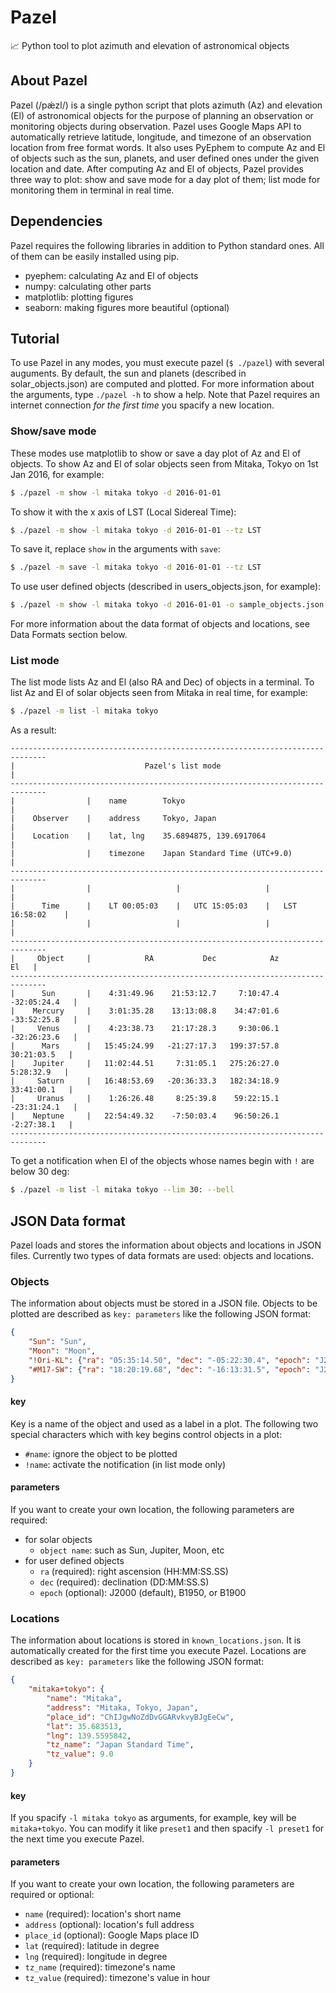 # Pazel

:chart_with_upwards_trend: Python tool to plot azimuth and elevation of astronomical objects

## About Pazel

Pazel (/pǽzl/) is a single python script that plots azimuth (Az) and elevation (El) of astronomical objects for the purpose of planning an observation or monitoring objects during observation.
Pazel uses Google Maps API to automatically retrieve latitude, longitude, and timezone of an observation location from free format words.
It also uses PyEphem to compute Az and El of objects such as the sun, planets, and user defined ones under the given location and date.
After computing Az and El of objects, Pazel provides three way to plot: show and save mode for a day plot of them; list mode for monitoring them in terminal in real time.

## Dependencies
Pazel requires the following libraries in addition to Python standard ones.
All of them can be easily installed using pip.

+ pyephem: calculating Az and El of objects
+ numpy: calculating other parts
+ matplotlib: plotting figures
+ seaborn: making figures more beautiful (optional)

## Tutorial

To use Pazel in any modes, you must execute pazel (`$ ./pazel`) with several auguments.
By default, the sun and planets (described in solar_objects.json) are computed and plotted.
For more information about the arguments, type `./pazel -h` to show a help.
Note that Pazel requires an internet connection *for the first time* you spacify a new location.

### Show/save mode

These modes use matplotlib to show or save a day plot of Az and El of objects.
To show Az and El of solar objects seen from Mitaka, Tokyo on 1st Jan 2016, for example:

```bash
$ ./pazel -m show -l mitaka tokyo -d 2016-01-01
```

To show it with the x axis of LST (Local Sidereal Time):

```bash
$ ./pazel -m show -l mitaka tokyo -d 2016-01-01 --tz LST
```

To save it, replace `show` in the arguments with `save`:

```bash
$ ./pazel -m save -l mitaka tokyo -d 2016-01-01 --tz LST
```

To use user defined objects (described in users_objects.json, for example):

```bash
$ ./pazel -m show -l mitaka tokyo -d 2016-01-01 -o sample_objects.json
```

For more information about the data format of objects and locations, see Data Formats section below.

### List mode

The list mode lists Az and El (also RA and Dec) of objects in a terminal.
To list Az and El of solar objects seen from Mitaka in real time, for example:

```bash
$ ./pazel -m list -l mitaka tokyo
```

As a result:

```
------------------------------------------------------------------------------
|                             Pazel's list mode                              |
------------------------------------------------------------------------------
|                |    name        Tokyo                                      |
|    Observer    |    address     Tokyo, Japan                               |
|    Location    |    lat, lng    35.6894875, 139.6917064                    |
|                |    timezone    Japan Standard Time (UTC+9.0)              |
------------------------------------------------------------------------------
|                |                   |                   |                   |
|      Time      |    LT 00:05:03    |   UTC 15:05:03    |   LST 16:58:02    |
|                |                   |                   |                   |
------------------------------------------------------------------------------
|     Object     |            RA           Dec            Az            El   |
------------------------------------------------------------------------------
|      Sun       |    4:31:49.96    21:53:12.7     7:10:47.4   -32:05:24.4   |
|    Mercury     |    3:01:35.28    13:13:08.8    34:47:01.6   -33:52:25.8   |
|     Venus      |    4:23:38.73    21:17:28.3     9:30:06.1   -32:26:23.6   |
|      Mars      |   15:45:24.99   -21:27:17.3   199:37:57.8    30:21:03.5   |
|    Jupiter     |   11:02:44.51     7:31:05.1   275:26:27.0     5:28:32.9   |
|     Saturn     |   16:48:53.69   -20:36:33.3   182:34:18.9    33:41:00.1   |
|     Uranus     |    1:26:26.48     8:25:39.8    59:22:15.1   -23:31:24.1   |
|    Neptune     |   22:54:49.32    -7:50:03.4    96:50:26.1    -2:27:38.1   |
------------------------------------------------------------------------------
```

To get a notification when El of the objects whose names begin with `!` are below 30 deg:

```bash
$ ./pazel -m list -l mitaka tokyo --lim 30: --bell
```

## JSON Data format

Pazel loads and stores the information about objects and locations in JSON files.
Currently two types of data formats are used: objects and locations.

### Objects

The information about objects must be stored in a JSON file.
Objects to be plotted are described as `key: parameters` like the following JSON format:

```json
{
    "Sun": "Sun",
    "Moon": "Moon",
    "!Ori-KL": {"ra": "05:35:14.50", "dec": "-05:22:30.4", "epoch": "J2000"},
    "#M17-SW": {"ra": "18:20:19.68", "dec": "-16:13:31.5", "epoch": "J2000"}
}
```

#### key

Key is a name of the object and used as a label in a plot.
The following two special characters which with key begins control objects in a plot:

+ `#name`: ignore the object to be plotted
+ `!name`: activate the notification (in list mode only)

#### parameters

If you want to create your own location, the following parameters are required:

+ for solar objects
    + `object name`: such as Sun, Jupiter, Moon, etc
+ for user defined objects
    + `ra` (required): right ascension (HH:MM:SS.SS)
    + `dec` (required): declination (DD:MM:SS.S)
    + `epoch` (optional): J2000 (default), B1950, or B1900

### Locations

The information about locations is stored in `known_locations.json`.
It is automatically created for the first time you execute Pazel.
Locations are described as `key: parameters` like the following JSON format:

```json
{
    "mitaka+tokyo": {
        "name": "Mitaka",
        "address": "Mitaka, Tokyo, Japan",
        "place_id": "ChIJgwNoZdDvGGARvkvyBJgEeCw",
        "lat": 35.683513,
        "lng": 139.5595842,
        "tz_name": "Japan Standard Time",
        "tz_value": 9.0
    }
}
```

#### key

If you spacify `-l mitaka tokyo` as arguments, for example, key will be `mitaka+tokyo`.
You can modify it like `preset1` and then spacify `-l preset1` for the next time you execute Pazel.

#### parameters

If you want to create your own location, the following parameters are required or optional:

+ `name` (required): location's short name
+ `address` (optional): location's full address
+ `place_id` (optional): Google Maps place ID
+ `lat` (required): latitude in degree
+ `lng` (required): longitude in degree
+ `tz_name` (required): timezone's name
+ `tz_value` (required): timezone's value in hour
